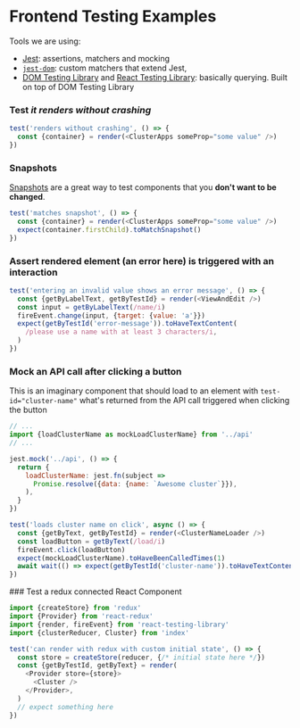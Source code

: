 # Frontend Testing Examples

Tools we are using:

- [Jest](https://jestjs.io/en/): assertions, matchers and mocking
- [`jest-dom`](https://github.com/testing-library/jest-dom#table-of-contents): custom matchers that extend Jest,
- [DOM Testing Library](https://testing-library.com/docs/dom-testing-library/cheatsheet) and [React Testing Library](https://testing-library.com/docs/react-testing-library/cheatsheet): basically querying. Built on top of DOM Testing Library

### Test _it renders without crashing_

```javascript
test('renders without crashing', () => {
  const {container} = render(<ClusterApps someProp="some value" />)
})
```

### Snapshots

[Snapshots](https://jestjs.io/docs/en/snapshot-testing#snapshot-testing-with-jest) are 
a great way to test components that you __don't want to be changed__.

```javascript
test('matches snapshot', () => {
  const {container} = render(<ClusterApps someProp="some value" />)
  expect(container.firstChild).toMatchSnapshot()
})
```

### Assert rendered element (an error here) is triggered with an interaction

```javascript
test('entering an invalid value shows an error message', () => {
  const {getByLabelText, getByTestId} = render(<ViewAndEdit />)
  const input = getByLabelText(/name/i)
  fireEvent.change(input, {target: {value: 'a'}})
  expect(getByTestId('error-message')).toHaveTextContent(
    /please use a name with at least 3 characters/i,
  )
})
```

### Mock an API call after clicking a button

This is an imaginary component that should load to an element with `test-id="cluster-name"`
what's returned from the API call triggered when clicking the button

```javascript
// ...
import {loadClusterName as mockLoadClusterName} from '../api'
// ...

jest.mock('../api', () => {
  return {
    loadClusterName: jest.fn(subject =>
      Promise.resolve({data: {name: `Awesome cluster`}}),
    ),
  }
})

test('loads cluster name on click', async () => {
  const {getByText, getByTestId} = render(<ClusterNameLoader />)
  const loadButton = getByText(/load/i)
  fireEvent.click(loadButton)
  expect(mockLoadClusterName).toHaveBeenCalledTimes(1)
  await wait(() => expect(getByTestId('cluster-name')).toHaveTextContent('Awesome Cluster'))
})
```

### Test a redux connected React Component

```javascript
import {createStore} from 'redux'
import {Provider} from 'react-redux'
import {render, fireEvent} from 'react-testing-library'
import {clusterReducer, Cluster} from 'index'

test('can render with redux with custom initial state', () => {
  const store = createStore(reducer, {/* initial state here */})
  const {getByTestId, getByText} = render(
    <Provider store={store}>
      <Cluster />
    </Provider>,
  )
  // expect something here
})
```
